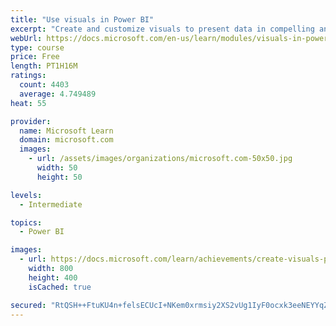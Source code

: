 ```yaml
---
title: "Use visuals in Power BI"
excerpt: "Create and customize visuals to present data in compelling and insightful ways."
webUrl: https://docs.microsoft.com/en-us/learn/modules/visuals-in-power-bi/
type: course
price: Free
length: PT1H16M
ratings:
  count: 4403
  average: 4.749489
heat: 55

provider:
  name: Microsoft Learn
  domain: microsoft.com
  images:
    - url: /assets/images/organizations/microsoft.com-50x50.jpg
      width: 50
      height: 50

levels:
  - Intermediate

topics:
  - Power BI

images:
  - url: https://docs.microsoft.com/learn/achievements/create-visuals-power-bi-desktop-social.png
    width: 800
    height: 400
    isCached: true

secured: "RtQSH++FtuKU4n+felsECUcI+NKem0xrmsiy2XS2vUg1IyF0ocxk3eeNEYYqZUi6i21fRN9iHFH11uSCisn4IDLk+V5NcI2tEYCmtPXMJbsR2X4Rwk8cKpxu1av9wvBeSxOjtOYZXXk7mhRCaU9jnQ2XsHDDSkDDXpvvW18piFIXSpKSz+sZfAuUTh+PXltVqNPYlxpokOl17eTcLN9RMgF/Mnzoc14Z37iGVSiZVWyFE9peMb1Ff9FCvdCdH23IuZVYsm67JI2YlnniKG0QtzEFNMH8r6aQ8QsrLyluEkTAJAwzsjU3j7aORwCH/iQ0Z1oSaS0alA05PFgoYWnTaU752KjHZcic0Eo52J1F04Xh3Wfnf01+uoXhcIq5Ct/0dpGasYDWQN39+JzYVJr37EyFBSOMUcK3lDlf+lwDlM0=;6mcmeOCR6loZzIhMR2djfg=="
---
```


